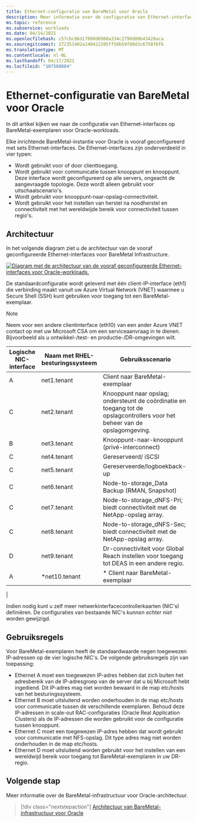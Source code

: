 ```yaml
---
title: Ethernet-configuratie van BareMetal voor Oracle
description: Meer informatie over de configuratie van Ethernet-interfaces op BareMetal-exemplaren voor Oracle-workloads.
ms.topic: reference
ms.subservice: workloads
ms.date: 04/14/2021
ms.openlocfilehash: c57cbc86d17090d6960a334c2790d80b43420aca
ms.sourcegitcommit: 272351402a140422205ff50b59f80d3c6758f6f6
ms.translationtype: MT
ms.contentlocale: nl-NL
ms.lasthandoff: 04/17/2021
ms.locfileid: "107588884"
---
```

# <a name="ethernet-configuration-of-baremetal-for-oracle"></a>Ethernet-configuratie van BareMetal voor Oracle

In dit artikel kijken we naar de configuratie van Ethernet-interfaces op BareMetal-exemplaren voor Oracle-workloads.

Elke inrichtende BareMetal-instantie voor Oracle is vooraf geconfigureerd met sets Ethernet-interfaces. De Ethernet-interfaces zijn onderverdeeld in vier typen:

- Wordt gebruikt voor of door clienttoegang.
- Wordt gebruikt voor communicatie tussen knooppunt en knooppunt. Deze interface wordt geconfigureerd op alle servers, ongeacht de aangevraagde topologie. Deze wordt alleen gebruikt voor uitschaalscenario's.
- Wordt gebruikt voor knooppunt-naar-opslag-connectiviteit.
- Wordt gebruikt voor het instellen van herstel na noodherstel en connectiviteit met het wereldwijde bereik voor connectiviteit tussen regio's.

## <a name="architecture"></a>Architectuur

In het volgende diagram ziet u de architectuur van de vooraf geconfigureerde Ethernet-interfaces voor BareMetal Infrastructure. 

[![Diagram met de architectuur van de vooraf geconfigureerde Ethernet-interfaces voor Oracle-workloads.](media/oracle-baremetal-ethernet/architecture-ethernet.png)](media/oracle-baremetal-ethernet/architecture-ethernet.png#lightbox)

De standaardconfiguratie wordt geleverd met één client-IP-interface (eth1) die verbinding maakt vanuit uw Azure Virtual Network (VNET) waarmee u Secure Shell (SSH) kunt gebruiken voor toegang tot een BareMetal-exemplaar.

> [!NOTE]
> Neem voor een andere clientinterface (eth10) van een ander Azure VNET contact op met uw Microsoft CSA om een serviceaanvraag in te dienen. Bijvoorbeeld als u ontwikkel-/test- en productie-/DR-omgevingen wilt.

| **Logische NIC-interface** | **Naam met RHEL-besturingssysteem** | **Gebruiksscenario** |
| --- | --- | --- |
| A | net1.tenant | Client naar BareMetal-exemplaar |
| C | net2.tenant | Knooppunt naar opslag; ondersteunt de coördinatie en toegang tot de opslagcontrollers voor het beheer van de opslagomgeving. |
| B | net3.tenant | Knooppunt-naar-knooppunt (privé-interconnect) |
| C | net4.tenant | Gereserveerd/ iSCSI |
| C | net5.tenant | Gereserveerde/logboekback-up |
| C | net6.tenant | Node-to-storage_Data Backup (RMAN, Snapshot) |
| C | net7.tenant | Node-to-storage_dNFS-Pri; biedt connectiviteit met de NetApp-opslag array. |
| C | net8.tenant | Node-to-storage_dNFS-Sec; biedt connectiviteit met de NetApp-opslag array. |
| D | net9.tenant | Dr-connectiviteit voor Global Reach instellen voor toegang tot DEAS in een andere regio. |
| A | \*net10.tenant | \* Client naar BareMetal-exemplaar
 |

Indien nodig kunt u zelf meer netwerkinterfacecontrollerkaarten (NIC's) definiëren. De configuraties van bestaande NIC's *kunnen echter niet* worden gewijzigd.

## <a name="usage-rules"></a>Gebruiksregels

Voor BareMetal-exemplaren heeft de standaardwaarde negen toegewezen IP-adressen op de vier logische NIC's. De volgende gebruiksregels zijn van toepassing:

- Ethernet A moet een toegewezen IP-adres hebben dat zich buiten het adresbereik van de IP-adresgroep van de server dat u bij Microsoft hebt ingediend. Dit IP-adres mag niet worden bewaard in de map etc/hosts van het besturingssysteem.
- Ethernet B moet uitsluitend worden onderhouden in de map etc/hosts voor communicatie tussen de verschillende exemplaren. Behoud deze IP-adressen in scale-out RAC-configuraties (Oracle Real Application Clusters) als de IP-adressen die worden gebruikt voor de configuratie tussen knooppunt.
- Ethernet C moet een toegewezen IP-adres hebben dat wordt gebruikt voor communicatie met NFS-opslag. Dit type adres mag niet worden onderhouden in de map etc/hosts.
- Ethernet D moet uitsluitend worden gebruikt voor het instellen van een wereldwijd bereik voor toegang tot BareMetal-exemplaren in uw DR-regio.

## <a name="next-step"></a>Volgende stap

Meer informatie over de BareMetal-infrastructuur voor Oracle-architectuur.

> [!div class="nextstepaction"]
> [Architectuur van BareMetal-infrastructuur voor Oracle](oracle-baremetal-architecture.md)
